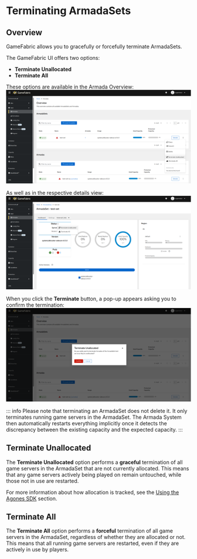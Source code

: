 # Terminating ArmadaSets

## Overview

GameFabric allows you to gracefully or forcefully terminate ArmadaSets.

The GameFabric UI offers two options:

* **Terminate Unallocated**
* **Terminate All**

These options are available in the Armada Overview:
![Armada_Terminate_Overview.png](images/armada/Armada_Terminate_Overview.png)

As well as in the respective details view:
![Armada_Terminate_Details.png](images/armada/Armada_Terminate_Details.png)

When you click the **Terminate** button, a pop-up appears asking you to confirm the termination:
![Armada_Terminate_Modal.png](images/armada/Armada_Terminate_Modal.png)

::: info
Please note that terminating an ArmadaSet does not delete it. It only terminates running game servers in the ArmadaSet.
The Armada System then automatically restarts everything implicitly once it detects the discrepancy between the existing capacity and the expected capacity.
:::

## Terminate Unallocated

The **Terminate Unallocated** option performs a **graceful** termination of all game servers in the ArmadaSet that are not currently allocated.
This means that any game servers actively being played on remain untouched, while those not in use are restarted.

For more information about how allocation is tracked, see the [Using the Agones SDK](using-the-agones-sdk.md) section.

## Terminate All

The **Terminate All** option performs a **forceful** termination of all game servers in the ArmadaSet, regardless of whether they are allocated or not.
This means that all running game servers are restarted, even if they are actively in use by players.
